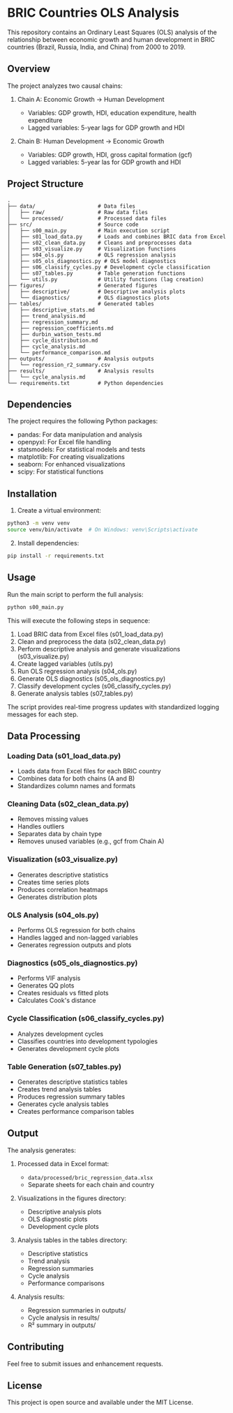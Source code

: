 # BRIC Countries OLS Analysis

This repository contains an Ordinary Least Squares (OLS) analysis of the relationship between economic growth and human development in BRIC countries (Brazil, Russia, India, and China) from 2000 to 2019.

## Overview

The project analyzes two causal chains:

1. Chain A: Economic Growth → Human Development

   - Variables: GDP growth, HDI, education expenditure, health expenditure
   - Lagged variables: 5-year lags for GDP growth and HDI

2. Chain B: Human Development → Economic Growth

   - Variables: GDP growth, HDI, gross capital formation (gcf)
   - Lagged variables: 5-year las for GDP growth and HDI

## Project Structure

```
.
├── data/                    # Data files
│   ├── raw/                 # Raw data files
│   └── processed/           # Processed data files
├── src/                     # Source code
│   ├── s00_main.py          # Main execution script
│   ├── s01_load_data.py     # Loads and combines BRIC data from Excel
│   ├── s02_clean_data.py    # Cleans and preprocesses data
│   ├── s03_visualize.py     # Visualization functions
│   ├── s04_ols.py           # OLS regression analysis
│   ├── s05_ols_diagnostics.py # OLS model diagnostics
│   ├── s06_classify_cycles.py # Development cycle classification
│   ├── s07_tables.py        # Table generation functions
│   └── utils.py             # Utility functions (lag creation)
├── figures/                 # Generated figures
│   ├── descriptive/         # Descriptive analysis plots
│   └── diagnostics/         # OLS diagnostics plots
├── tables/                  # Generated tables
│   ├── descriptive_stats.md
│   ├── trend_analysis.md
│   ├── regression_summary.md
│   ├── regression_coefficients.md
│   ├── durbin_watson_tests.md
│   ├── cycle_distribution.md
│   ├── cycle_analysis.md
│   └── performance_comparison.md
├── outputs/                 # Analysis outputs
│   └── regression_r2_summary.csv
├── results/                 # Analysis results
│   └── cycle_analysis.md
└── requirements.txt         # Python dependencies
```

## Dependencies

The project requires the following Python packages:

- pandas: For data manipulation and analysis
- openpyxl: For Excel file handling
- statsmodels: For statistical models and tests
- matplotlib: For creating visualizations
- seaborn: For enhanced visualizations
- scipy: For statistical functions

## Installation

1. Create a virtual environment:

```bash
python3 -m venv venv
source venv/bin/activate  # On Windows: venv\Scripts\activate
```

2. Install dependencies:

```bash
pip install -r requirements.txt
```

## Usage

Run the main script to perform the full analysis:

```bash
python s00_main.py
```

This will execute the following steps in sequence:

1. Load BRIC data from Excel files (s01_load_data.py)
2. Clean and preprocess the data (s02_clean_data.py)
3. Perform descriptive analysis and generate visualizations (s03_visualize.py)
4. Create lagged variables (utils.py)
5. Run OLS regression analysis (s04_ols.py)
6. Generate OLS diagnostics (s05_ols_diagnostics.py)
7. Classify development cycles (s06_classify_cycles.py)
8. Generate analysis tables (s07_tables.py)

The script provides real-time progress updates with standardized logging messages for each step.

## Data Processing

### Loading Data (s01_load_data.py)

- Loads data from Excel files for each BRIC country
- Combines data for both chains (A and B)
- Standardizes column names and formats

### Cleaning Data (s02_clean_data.py)

- Removes missing values
- Handles outliers
- Separates data by chain type
- Removes unused variables (e.g., gcf from Chain A)

### Visualization (s03_visualize.py)

- Generates descriptive statistics
- Creates time series plots
- Produces correlation heatmaps
- Generates distribution plots

### OLS Analysis (s04_ols.py)

- Performs OLS regression for both chains
- Handles lagged and non-lagged variables
- Generates regression outputs and plots

### Diagnostics (s05_ols_diagnostics.py)

- Performs VIF analysis
- Generates QQ plots
- Creates residuals vs fitted plots
- Calculates Cook's distance

### Cycle Classification (s06_classify_cycles.py)

- Analyzes development cycles
- Classifies countries into development typologies
- Generates development cycle plots

### Table Generation (s07_tables.py)

- Generates descriptive statistics tables
- Creates trend analysis tables
- Produces regression summary tables
- Generates cycle analysis tables
- Creates performance comparison tables

## Output

The analysis generates:

1. Processed data in Excel format:

   - `data/processed/bric_regression_data.xlsx`
   - Separate sheets for each chain and country

2. Visualizations in the figures directory:

   - Descriptive analysis plots
   - OLS diagnostic plots
   - Development cycle plots

3. Analysis tables in the tables directory:

   - Descriptive statistics
   - Trend analysis
   - Regression summaries
   - Cycle analysis
   - Performance comparisons

4. Analysis results:

   - Regression summaries in outputs/
   - Cycle analysis in results/
   - R² summary in outputs/

## Contributing

Feel free to submit issues and enhancement requests.

## License

This project is open source and available under the MIT License.
